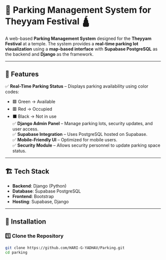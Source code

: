# 🚗 Parking Management System for Theyyam Festival 🛕  

A web-based **Parking Management System** designed for the **Theyyam Festival** at a temple. The system provides a **real-time parking lot visualization** using a **map-based interface** with **Supabase PostgreSQL** as the backend and **Django** as the framework.

---

## 📌 Features  
✅ **Real-Time Parking Status** – Displays parking availability using color codes:  
   - 🟩 Green → Available  
   - 🟥 Red → Occupied  
   - ⬛ Black → Not in use  
✅ **Django Admin Panel** – Manage parking lots, security updates, and user access.  
✅ **Supabase Integration** – Uses PostgreSQL hosted on Supabase.  
✅ **Mobile-Friendly UI** – Optimized for mobile users.  
✅ **Security Module** – Allows security personnel to update parking space status.  

---

## 🏗️ Tech Stack  
- **Backend**: Django (Python)  
- **Database**: Supabase PostgreSQL  
- **Frontend**: Bootstrap
- **Hosting**: Supabase, Django  

---

## 🚀 Installation  

### 1️⃣ Clone the Repository  
```bash
git clone https://github.com/HARI-G-YADHAV/Parking.git
cd parking